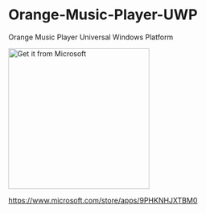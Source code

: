 # Orange-Music-Player-UWP
Orange Music Player Universal Windows Platform

<a href="https://www.microsoft.com/store/apps/9PHKNHJXTBM0?cid=github"><img src="https://developer.microsoft.com/en-us/store/badges/images/English_get-it-from-MS.png" alt="Get it from Microsoft" width='280' /></a>

https://www.microsoft.com/store/apps/9PHKNHJXTBM0
